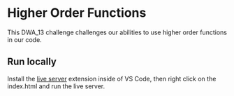 # Higher Order Functions

This DWA_13 challenge challenges our abilities to use higher order functions in our code.

## Run locally

Install the [live server](https://marketplace.visualstudio.com/items?itemName=ritwickdey.LiveServer) extension inside of VS Code, then right click on the index.html and run the live server.
